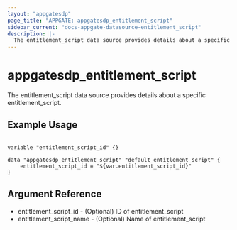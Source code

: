 ```yaml
---
layout: "appgatesdp"
page_title: "APPGATE: appgatesdp_entitlement_script"
sidebar_current: "docs-appgate-datasource-entitlement_script"
description: |-
  The entitlement_script data source provides details about a specific entitlement_script.
---
```


# appgatesdp_entitlement_script

The entitlement_script data source provides details about a specific entitlement_script.


## Example Usage

```hcl

variable "entitlement_script_id" {}

data "appgatesdp_entitlement_script" "default_entitlement_script" {
    entitlement_script_id = "${var.entitlement_script_id}"
}

```

## Argument Reference

* entitlement_script_id - (Optional) ID of entitlement_script
* entitlement_script_name - (Optional) Name of entitlement_script
